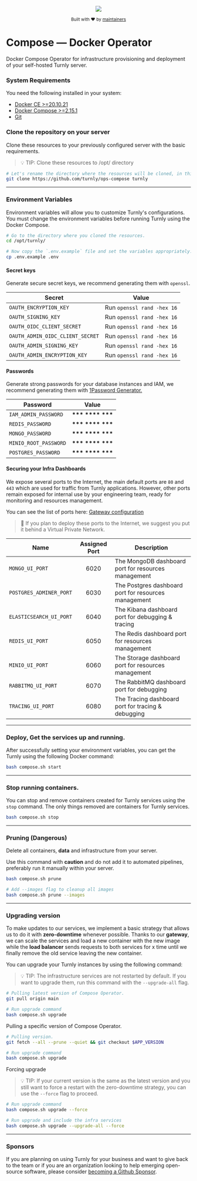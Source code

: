 <div align="center">
  <p align="center">
      <a href="https://turnly.app" target="_blank" rel="noopener">
          <img src="https://raw.githubusercontent.com/turnly/turnly/develop/docs/assets/github-header.png" />
      </a>
  </p>

  <p>
    <sub>
      Built with ❤︎ by
      <a href="https://github.com/turnly/turnly/blob/develop/OWNERS.md">
        maintainers
      </a>
    </sub>
  </p>
</div>

# Compose — Docker Operator

Docker Compose Operator for infrastructure provisioning and deployment of your self-hosted Turnly server.

### System Requirements

You need the following installed in your system:

- [Docker CE >=20.10.21](https://docs.docker.com/engine/release-notes)
- [Docker Compose >=2.15.1](https://docs.docker.com/compose/release-notes)
- [Git](https://git-scm.com/downloads)

### Clone the repository on your server

Clone these resources to your previously configured server with the basic requirements.

> 💡 TIP: Clone these resources to /opt/ directory

```sh
# Let's rename the directory where the resources will be cloned, in this case "turnly".
git clone https://github.com/turnly/ops-compose turnly
```

___

### Environment Variables

Environment variables will allow you to customize Turnly's configurations.
You must change the environment variables before running Turnly using the Docker Compose.

```sh
# Go to the directory where you cloned the resources.
cd /opt/turnly/

# Now copy the `.env.example` file and set the variables appropriately.
cp .env.example .env
```
#### Secret keys

Generate secure secret keys, we recommend generating them with `openssl`.

| Secret                             | Value                        |
| ---------------------------------- | ---------------------------- |
| `OAUTH_ENCRYPTION_KEY`             | Run `openssl rand -hex 16`   |
| `OAUTH_SIGNING_KEY`                | Run `openssl rand -hex 16`   |
| `OAUTH_OIDC_CLIENT_SECRET`         | Run `openssl rand -hex 16`   |
| `OAUTH_ADMIN_OIDC_CLIENT_SECRET`   | Run `openssl rand -hex 16`   |
| `OAUTH_ADMIN_SIGNING_KEY`          | Run `openssl rand -hex 16`   |
| `OAUTH_ADMIN_ENCRYPTION_KEY`       | Run `openssl rand -hex 16`   |

#### Passwords

Generate strong passwords for your database instances and IAM,
we recommend generating them with [1Password Generator.](https://1password.com/password-generator)

| Password                 | Value                |
| ------------------------ | :------------------: |
| `IAM_ADMIN_PASSWORD`     | __*** **** ***__     |
| `REDIS_PASSWORD`         | __*** **** ***__     |
| `MONGO_PASSWORD`         | __*** **** ***__     |
| `MINIO_ROOT_PASSWORD`    | __*** **** ***__     |
| `POSTGRES_PASSWORD`      | __*** **** ***__     |

#### Securing your Infra Dashboards

We expose several ports to the Internet, the main default ports are `80` and `443` which are
used for traffic from Turnly applications. However, other ports remain exposed for internal
use by your engineering team, ready for monitoring and resources management.

You can see the list of ports here: [Gateway configuration](/gateway.yml#L57)

> 🚨 If you plan to deploy these ports to the Internet, we suggest you put it behind a Virtual Private Network.

| Name                         | Assigned Port  | Description                                             |
| ---------------------------- | :------------: | ------------------------------------------------------- |
| `MONGO_UI_PORT`              | 6020           | The MongoDB dashboard port for resources management     |
| `POSTGRES_ADMINER_PORT`      | 6030           | The Postgres dashboard port for resources management    |
| `ELASTICSEARCH_UI_PORT`      | 6040           | The Kibana dashboard port for debugging & tracing       |
| `REDIS_UI_PORT`              | 6050           | The Redis dashboard port for resources management       |
| `MINIO_UI_PORT`              | 6060           | The Storage dashboard port for resources management     |
| `RABBITMQ_UI_PORT`           | 6070           | The RabbitMQ dashboard port for debugging               |
| `TRACING_UI_PORT`            | 6080           | The Tracing dashboard port for tracing & debugging      |

___

### Deploy, Get the services up and running.

After successfully setting your environment variables, you can get the Turnly using the following Docker command:

```sh
bash compose.sh start
```

___

### Stop running containers.

You can stop and remove containers created for Turnly services using the `stop` command.
The only things removed are containers for Turnly services.

```sh
bash compose.sh stop
```

___

### Pruning (Dangerous)

Delete all containers, **data** and infrastructure from your server.

Use this command with **caution** and do not add it to automated pipelines, preferably run it manually within your server.

```sh
bash compose.sh prune

# Add --images flag to cleanup all images
bash compose.sh prune --images
```

___

### Upgrading version

To make updates to our services, we implement a basic strategy that allows us to do it
with **zero-downtime** whenever possible. Thanks to our **gateway**, we can scale the services
and load a new container with the new image while the **load balancer** sends requests
to both services for x time until we finally remove the old service leaving the new container.

You can upgrade your Turnly instances by using the following command:

> 💡 TIP: The infrastructure services are not restarted by default.
> If you want to upgrade them, run this command with the `--upgrade-all` flag.

```sh
# Pulling latest version of Compose Operator.
git pull origin main

# Run upgrade command
bash compose.sh upgrade
```

Pulling a specific version of Compose Operator.

```sh
# Pulling version.
git fetch --all --prune --quiet && git checkout $APP_VERSION

# Run upgrade command
bash compose.sh upgrade
```

Forcing upgrade

> 💡 TIP: If your current version is the same as the latest version and you still
> want to force a restart with the zero-downtime strategy, you can use the `--force` flag to proceed.

```sh
# Run upgrade command
bash compose.sh upgrade --force

# Run upgrade and include the infra services
bash compose.sh upgrade --upgrade-all --force
```

___

### Sponsors

If you are planning on using Turnly for your business and want to give back to the
team or if you are an organization looking to help emerging open-source
software, please consider [becoming a Github Sponsor](https://github.com/sponsors/efraa).
